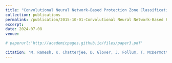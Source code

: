 ```yaml
---
title: "Convolutional Neural Network-Based Protection Zone Classification of Faults in Distribution Feeders with PVs"
collection: publications
permalink: /publication/2015-10-01-Convolutional Neural Network-Based Protection Zone Classification of Faults in Distribution Feeders with PVs
excerpt: 
date: 2024-07-08 
venue:

# paperurl:'http://academicpages.github.io/files/paper3.pdf'

citation: 'M. Ramesh, K. Chatterjee, D. Glover, J. Follum, T. McDermott, A. Reiman. &quot;Convolutional Neural Network-Based Protection Zone Classification of Faults in Distribution Feeders with PVs.&quot; <i>IEEE PES General Meeting</i>. 2024. pp.1-5.'
---
```


<!--- [Download paper here](http://academicpages.github.io/files/paper3.pdf) --->

<!---Recommended citation: Your Name, You. (2015). "Paper Title Number 3." <i>Journal 1</i>. 1(3). --->
